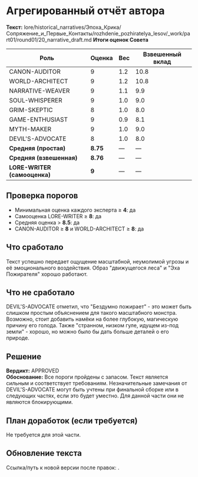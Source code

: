# Агрегированный отчёт автора

**Текст:** lore/historical_narratives/Эпоха_Крика/Сопряжение_и_Первые_Контакты/rozhdenie_pozhiratelya_lesov/_work/part01/round01/20_narrative_draft.md
**Итоги оценок Совета**

| Роль              | Оценка | Вес | Взвешенный вклад |
|-------------------|--------|-----|------------------|
| CANON-AUDITOR     | 9      | 1.2 | 10.8             |
| WORLD-ARCHITECT   | 9      | 1.2 | 10.8             |
| NARRATIVE-WEAVER  | 9      | 1.1 | 9.9              |
| SOUL-WHISPERER    | 9      | 1.0 | 9.0              |
| GRIM-SKEPTIC      | 8      | 1.0 | 8.0              |
| GAME-ENTHUSIAST   | 9      | 0.9 | 8.1              |
| MYTH-MAKER        | 9      | 1.0 | 9.0              |
| DEVIL'S-ADVOCATE  | 8      | 1.0 | 8.0              |
| **Средняя (простая)** | **8.75** |  —  | — |
| **Средняя (взвешенная)** | **8.76** | — | — |
| **LORE-WRITER (самооценка)** | **9** | — | — |

## Проверка порогов
- Минимальная оценка каждого эксперта ≥ **4**: да  
- Самооценка LORE-WRITER ≥ **8**: да  
- Средняя оценка > **8.5**: да  
- CANON-AUDITOR ≥ **8** и WORLD-ARCHITECT ≥ **8**: да  

## Что сработало
Текст успешно передает ощущение масштабной, неумолимой угрозы и её эмоционального воздействия. Образ "движущегося леса" и "Эха Пожирателя" хорошо работают.

## Что не сработало
DEVIL'S-ADVOCATE отметил, что "Бездумно пожирает" - это может быть слишком простым объяснением для такого масштабного монстра. Возможно, стоит добавить намёки на более глубокую, магическую причину его голода. Также "странном, низком гуле, идущем из-под земли" - хорошо, но можно было бы дать больше деталей о его природе.

## Решение
**Вердикт:** APPROVED  
**Обоснование:** Все пороги пройдены с запасом. Текст является сильным и соответствует требованиям. Незначительные замечания от DEVIL'S-ADVOCATE могут быть учтены при финальной сборке или в следующих частях, если это будет уместно. Для данной части они не являются блокирующими.

## План доработок (если требуется)
Не требуется для этой части.

## Обновление текста
Ссылка/путь к новой версии после правок: .
